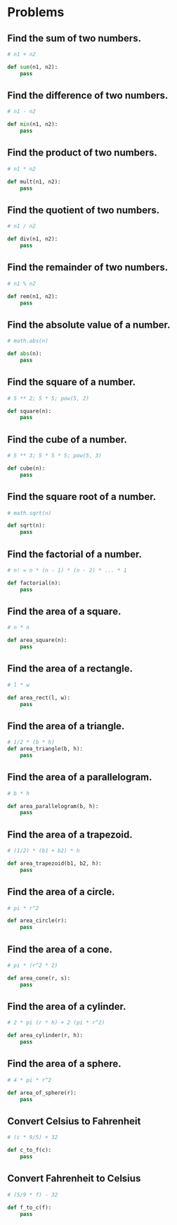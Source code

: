 # Problems

## Find the sum of two numbers.
```py
# n1 + n2

def sum(n1, n2):
    pass
```

## Find the difference of two numbers.
```py
# n1 - n2

def min(n1, n2):
    pass
```

## Find the product of two numbers.
```py
# n1 * n2

def mult(n1, n2):
    pass
```

## Find the quotient of two numbers.
```py
# n1 / n2

def div(n1, n2):
    pass
```

## Find the remainder of two numbers.
```py
# n1 % n2

def rem(n1, n2):
    pass
```

## Find the absolute value of a number.
```py
# math.abs(n)

def abs(n):
    pass
```

## Find the square of a number.
```py
# 5 ** 2; 5 * 5; pow(5, 2)

def square(n):
    pass
```

## Find the cube of a number.
```py
# 5 ** 3; 5 * 5 * 5; pow(5, 3)

def cube(n):
    pass
```

## Find the square root of a number.
```py
# math.sqrt(n)

def sqrt(n):
    pass
```

## Find the factorial of a number.
```py
# n! = n * (n - 1) * (n - 2) * ... * 1

def factorial(n):
    pass
```

## Find the area of a square.
```py
# n * n

def area_square(n):
    pass
```

## Find the area of a rectangle.
```py
# l * w

def area_rect(l, w):
    pass
```

## Find the area of a triangle.
```py
# 1/2 * (b * h)
def area_triangle(b, h):
    pass
```

## Find the area of a parallelogram.
```py
# b * h

def area_parallelogram(b, h):
    pass
```

## Find the area of a trapezoid.
```py
# (1/2) * (b1 + b2) * h

def area_trapezoid(b1, b2, h):
    pass
```

## Find the area of a circle.
```py
# pi * r^2

def area_circle(r):
    pass
```

## Find the area of a cone.
```py
# pi * (r^2 * 2)

def area_cone(r, s):
    pass
```

## Find the area of a cylinder.
```py
# 2 * pi (r * h) + 2 (pi * r^2)

def area_cylinder(r, h):
    pass
```

## Find the area of a sphere.
```py
# 4 * pi * r^2

def area_of_sphere(r):
    pass
```

## Convert Celsius to Fahrenheit
```py
# (c * 9/5) + 32

def c_to_f(c):
    pass
```

## Convert Fahrenheit to Celsius
```py
# (5/9 * f) - 32

def f_to_c(f):
    pass
```
